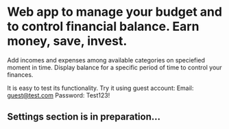 # Web app to manage your budget and to control financial balance. Earn money, save, invest.

Add incomes and expenses among available categories on speciefied moment in time. Display balance for a specific period of time to control your finances.

It is easy to test its functionality. Try it using guest account:
Email: guest@test.com
Password: Test123!

## Settings section is in preparation...

